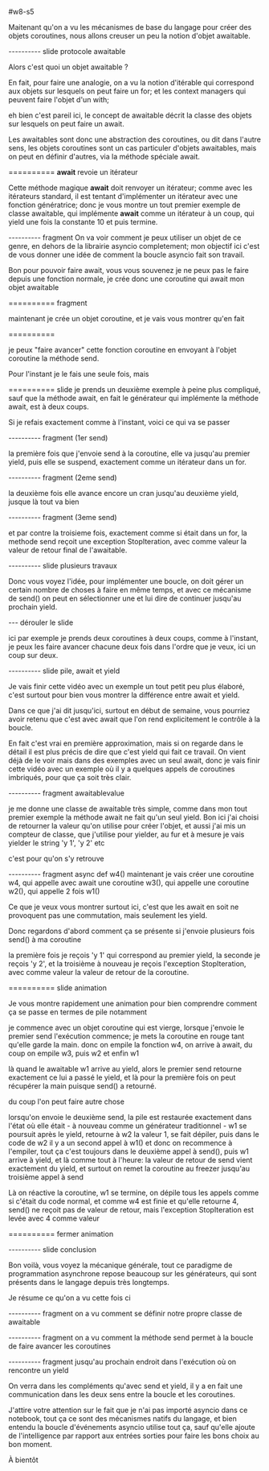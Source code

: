 #w8-s5

Maitenant qu'on a vu les mécanismes de
base du langage pour créer des objets
coroutines, nous allons creuser un peu
la notion d'objet awaitable.

---------- slide protocole awaitable

Alors c'est quoi un objet awaitable ?

En fait, pour faire une analogie, on a
vu la notion d'itérable qui correspond
aux objets sur lesquels on peut faire un
for; et les context managers qui peuvent
faire l'objet d'un with;

eh bien c'est pareil ici, le concept de
awaitable décrit la classe des objets
sur lesquels on peut faire un await.

Les awaitables sont donc une abstraction
des coroutines, ou dit dans l'autre
sens, les objets coroutines sont un
cas particuler d'objets awaitables, mais
on peut en définir d'autres, via la
méthode spéciale await.

========== __await__ revoie un itérateur

Cette méthode magique __await__ doit
renvoyer un itérateur; comme avec les
itérateurs standard, il est tentant
d'implémenter un itérateur avec une
fonction génératrice; donc je vous
montre un tout premier exemple de classe
awaitable, qui implémente __await__
comme un itérateur à un coup, qui yield
une fois la constante 10 et puis
termine.

---------- fragment
On va voir comment je peux 
utiliser un objet de ce genre, en dehors
de la librairie asyncio completement;
mon objectif ici c'est de vous donner
une idée de comment la boucle asyncio
fait son travail.

Bon pour pouvoir faire await, vous vous
souvenez je ne peux pas le faire depuis
une fonction normale, je crée donc une
coroutine qui await mon objet awaitable

========== fragment

maintenant je crée un objet coroutine,
et je vais vous montrer qu'en fait

========== 

je peux "faire avancer" cette fonction
coroutine en envoyant à l'objet
coroutine la méthode send.

Pour l'instant je le fais une seule
fois, mais

========== slide
je prends un deuxième exemple à peine
plus compliqué, sauf que la méthode
await, en fait le générateur qui
implémente la méthode await, est à deux
coups.

Si je refais exactement comme à
l'instant, voici ce qui va se passer

---------- fragment (1er send)

la première fois que j'envoie send à la
coroutine, elle va jusqu'au premier
yield, puis elle se suspend, exactement
comme un itérateur dans un for.

---------- fragment (2eme send)

la deuxième fois elle avance encore un
cran jusqu'au deuxième yield, jusque là
tout va bien

---------- fragment (3eme send)

et par contre la troisieme fois,
exactement comme si était dans un for,
la methode send reçoit une exception
StopIteration, avec comme valeur la
valeur de retour final de l'awaitable.

---------- slide plusieurs travaux 

Donc vous voyez l'idée, pour implémenter
une boucle, on doit gérer un certain
nombre de choses à faire en même temps,
et avec ce mécanisme de send() on peut en
sélectionner une et lui dire de
continuer jusqu'au prochain yield.

--- dérouler le slide

ici par exemple je prends deux
coroutines à deux coups, comme à
l'instant, je peux les faire avancer
chacune deux fois dans l'ordre que je
veux, ici un coup sur deux.


---------- slide pile, await et yield

Je vais finir cette vidéo avec un
exemple un tout petit peu plus élaboré,
c'est surtout pour bien vous montrer la
différence entre await et yield.

Dans ce que j'ai dit jusqu'ici, surtout
en début de semaine, vous pourriez avoir
retenu que c'est avec await que l'on
rend explicitement le contrôle à la
boucle.

En fait c'est vrai en première
approximation, mais si on regarde dans
le détail il est plus précis de dire que
c'est yield qui fait ce travail. On
vient déjà de le voir mais dans des
exemples avec un seul await, donc je
vais finir cette vidéo avec un exemple
où il y a quelques appels de coroutines
imbriqués, pour que ça soit très clair.

---------- fragment awaitablevalue

je me donne une classe de awaitable très
simple, comme dans mon tout premier
exemple la méthode await ne fait qu'un
seul yield. Bon ici j'ai choisi de
retourner la valeur qu'on utilise pour
créer l'objet, et aussi j'ai mis un
compteur de classe, que j'utilise pour
yielder, au fur et à mesure je vais
yielder le string 'y 1', 'y 2' etc

c'est pour qu'on s'y retrouve

---------- fragment async def w4()
maintenant je vais créer une coroutine
w4, qui appelle avec await une coroutine
w3(), qui appelle une coroutine w2(),
qui appelle 2 fois w1()

Ce que je veux vous montrer surtout ici,
c'est que les await en soit ne
provoquent pas une commutation, mais
seulement les yield.

Donc regardons d'abord comment ça se
présente si j'envoie plusieurs fois
send() à ma coroutine

la première fois je reçois 'y 1' qui
correspond au premier yield, la seconde
je reçois 'y 2', et la troisième à
nouveau je reçois l'exception
StopIteration, avec comme valeur la
valeur de retour de la coroutine.

========== slide animation

Je vous montre rapidement une animation
pour bien comprendre comment ça se passe
en termes de pile notamment

je commence avec un objet coroutine qui
est vierge, lorsque j'envoie le premier
send l'exécution commence; je mets la
coroutine en rouge tant qu'elle garde la
main.
donc on empile la fonction w4, on arrive
à await, du coup on empile w3, puis w2
et enfin w1

là quand le awaitable w1 arrive au
yield, alors le premier send retourne
exactement ce lui a passé le yield, et là pour la
première fois on peut récupérer la main
puisque send() a retourné.

du coup l'on peut faire autre chose

lorsqu'on envoie le deuxième send, la
pile est restaurée exactement dans
l'état où elle était - à nouveau comme
un générateur traditionnel - w1 se
poursuit après le yield, retourne à w2
la valeur 1, se fait dépiler, puis dans le
code de w2 il y a un second appel à w1()
et donc on recommence à l'empiler,
tout ça c'est toujours dans le deuxième
appel à send(), puis w1 arrive à yield,
et là comme tout à l'heure: la valeur de
retour de send vient exactement du
yield, et surtout on remet la coroutine
au freezer jusqu'au troisième appel à
send

Là on réactive la coroutine, w1 se
termine, on dépile tous les appels comme
si c'était du code normal, et comme w4
est finie et qu'elle retourne 4, send()
ne reçoit pas de valeur de retour, mais
l'exception StopIteration est levée avec
4 comme valeur


========== fermer animation

---------- slide conclusion

Bon voilà, vous voyez la mécanique
générale, tout ce paradigme de
programmation asynchrone repose beaucoup
sur les générateurs, qui sont présents
dans le langage depuis très longtemps.

Je résume ce qu'on a vu cette fois ci

---------- fragment
on a vu comment se définir notre propre
classe de awaitable

---------- fragment
on a vu comment la méthode send permet
à la boucle de faire avancer les
coroutines

---------- fragment
jusqu'au prochain endroit dans
l'exécution où on rencontre un yield


On verra dans les compléments qu'avec
send et yield, il y a en fait une
communication dans les deux sens entre
la boucle et les coroutines.


J'attire votre attention sur le fait que
je n'ai pas importé asyncio dans ce
notebook, tout ça ce sont des mécanismes
natifs du langage, et bien entendu la
boucle d'événements asyncio utilise tout
ça, sauf qu'elle ajoute de l'intelligence par
rapport aux entrées sorties pour faire
les bons choix au bon moment.

À bientôt

